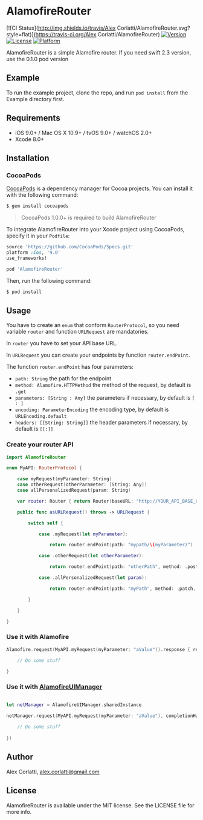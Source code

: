 # AlamofireRouter

[![CI Status](http://img.shields.io/travis/Alex Corlatti/AlamofireRouter.svg?style=flat)](https://travis-ci.org/Alex Corlatti/AlamofireRouter)
[![Version](https://img.shields.io/cocoapods/v/AlamofireRouter.svg?style=flat)](http://cocoapods.org/pods/AlamofireRouter)
[![License](https://img.shields.io/cocoapods/l/AlamofireRouter.svg?style=flat)](http://cocoapods.org/pods/AlamofireRouter)
[![Platform](https://img.shields.io/cocoapods/p/AlamofireRouter.svg?style=flat)](http://cocoapods.org/pods/AlamofireRouter)

AlamofireRouter is a simple Alamofire router. If you need swift 2.3 version, use the 0.1.0 pod version

## Example

To run the example project, clone the repo, and run `pod install` from the Example directory first.

## Requirements

- iOS 9.0+ / Mac OS X 10.9+ / tvOS 9.0+ / watchOS 2.0+
- Xcode 8.0+

## Installation

### CocoaPods

[CocoaPods](http://cocoapods.org) is a dependency manager for Cocoa projects. You can install it with the following command:

```bash
$ gem install cocoapods
```

> CocoaPods 1.0.0+ is required to build AlamofireRouter

To integrate AlamofireRouter into your Xcode project using CocoaPods, specify it in your `Podfile`:

```ruby
source 'https://github.com/CocoaPods/Specs.git'
platform :ios, '9.0'
use_frameworks!

pod 'AlamofireRouter'
```

Then, run the following command:

```bash
$ pod install
```
## Usage

You have to create an ```enum``` that conform ```RouterProtocol```, so you need variable ```router``` and function ```URLRequest``` are mandatories.

In ```router``` you have to set your API base URL.

In ```URLRequest``` you can create your endpoints by function ```router.endPoint```.

The function ```router.endPoint``` has four parameters:

* ```path: String``` the path for the endpoint
* ```method: Alamofire.HTTPMethod``` the method of the request, by default is ```.get```
* ```parameters: [String : Any]``` the parameters if necessary, by default is ```[ : ]```
* ```encoding: ParameterEncoding``` the encoding type, by default is ```URLEncoding.default```
* ```headers: [[String: String]]``` the header parameters if necessary, by default is ```[[:]]```

### Create your router API

```swift
import AlamofireRouter

enum MyAPI: RouterProtocol { 

    case myRequest(myParameter: String)
    case otherRequest(otherParameter: [String: Any])
    case allPersonalizedRequest(param: String)

    var router: Router { return Router(baseURL: "http://YOUR_API_BASE_URL.com/") }

    public func asURLRequest() throws -> URLRequest {

        switch self {

            case .myRequest(let myParameter):

                return router.endPoint(path: "mypath/\(myParameter)")

            case .otherRequest(let otherParameter):

                return router.endPoint(path: "otherPath", method: .post, parameters: otherParameter)

            case .allPersonalizedRequest(let param):

                return router.endPoint(path: "myPath", method: .patch, parameters: ["par" : param], encoding: JSONEncoding.prettyPrinted, headers: [["Content-type": "json"]])

        }

    }

}
```

### Use it with Alamofire
```swift
Alamofire.request(MyAPI.myRequest(myParameter: "aValue")).response { resp in 

	// Do some stuff

}
```

### Use it with [AlamofireUIManager](http://https://cocoapods.org/pods/AlamofireUIManager)
```swift

let netManager = AlamofireUIManager.sharedInstance

netManager.request(MyAPI.myRequest(myParameter: "aValue"), completionHandler: { json in
	
	// Do some stuff
	
})

```

## Author

Alex Corlatti, alex.corlatti@gmail.com

## License

AlamofireRouter is available under the MIT license. See the LICENSE file for more info.
